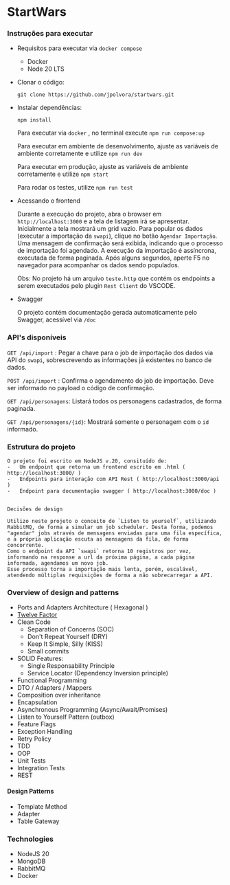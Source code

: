 # StartWars

### Instruções para executar

* Requisitos para executar via `docker compose`

  - Docker
  - Node 20 LTS

* Clonar o código:

    `git clone https://github.com/jpolvora/startwars.git`

* Instalar dependências:
  
    `npm install`

    Para executar via `docker` , no terminal execute `npm run compose:up`

    Para executar em ambiente de desenvolvimento, ajuste as variáveis de ambiente corretamente e utilize `npm run dev`

    Para executar em produção, ajuste as variáveis de ambiente corretamente e utilize `npm start`

    Para rodar os testes, utilize `npm run test`

* Acessando o frontend
    
    Durante a execução do projeto, abra o browser em `http://localhost:3000` e a tela de listagem irá se apresentar.
    Inicialmente a tela mostrará um grid vazio.
    Para popular os dados (executar a importação da `swapi`), clique no botão `Agendar Importação`. Uma mensagem de confirmação será exibida, indicando que o processo de importação foi agendado.
    A execução da importação é assíncrona, executada de forma paginada.
    Após alguns segundos, aperte F5 no navegador para acompanhar os dados sendo populados.

    Obs: No projeto há um arquivo `teste.http` que contém os endpoints a serem executados pelo plugin `Rest Client` do VSCODE.

* Swagger
  
    O projeto contém documentação gerada automaticamente pelo Swagger, acessível via `/doc`

### API's disponíveis

`GET /api/import` : Pegar a chave para o job de importação dos dados via API do `swapi`, sobrescrevendo as informações já existentes no banco de dados.

`POST /api/import` : Confirma o agendamento do job de importação. Deve ser informado no payload o código de confirmação.

`GET /api/personagens`: Listará todos os personagens cadastrados, de forma paginada.

`GET /api/personagens/{id}`: Mostrará somente o personagem com o `id` informado.

### Estrutura do projeto

    O projeto foi escrito em NodeJS v.20, consituído de:
    -   Um endpoint que retorna um frontend escrito em .html ( http://localhost:3000/ )
    -   Endpoints para interação com API Rest ( http://localhost:3000/api )
    -   Endpoint para documentação swagger ( http://localhost:3000/doc )


    Decisões de design

    Utilizo neste projeto o conceito de `Listen to yourself`, utilizando RabbitMQ, de forma a simular um job scheduler. Desta forma, podemos "agendar" jobs através de mensagens enviadas para uma fila específica, e a própria aplicação escuta as mensagens da fila, de forma concorrente.
    Como o endpoint da API `swapi` retorna 10 registros por vez, informando na response a url da próxima página, a cada página informada, agendamos um novo job.
    Esse processo torna a importação mais lenta, porém, escalável, atendendo múltiplas requisições de forma a não sobrecarregar a API.
    

### Overview of design and patterns
  - Ports and Adapters Architecture ( Hexagonal )
  - [Twelve Factor](https://en.wikipedia.org/wiki/Twelve-Factor_App_methodology)
  - Clean Code
    - Separation of Concerns (SOC)
    - Don't Repeat Yourself (DRY)
    - Keep It Simple, Silly (KISS)
    - Small commits
  - SOLID Features:
    - Single Responsability Principle
    - Service Locator (Dependency Inversion principle)
  - Functional Programming
  - DTO / Adapters / Mappers
  - Composition over inheritance
  - Encapsulation
  - Asynchronous Programming (Async/Await/Promises)
  - Listen to Yourself Pattern (outbox)
  - Feature Flags
  - Exception Handling
  - Retry Policy
  - TDD
  - OOP
  - Unit Tests
  - Integration Tests
  - REST

#### Design Patterns
  - Template Method
  - Adapter
  - Table Gateway
### Technologies
  - NodeJS 20
  - MongoDB
  - RabbitMQ
  - Docker